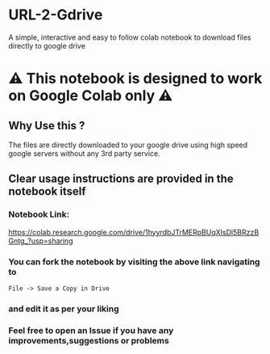 # URL-2-Gdrive
A simple, interactive and easy to follow colab notebook to download files directly to google drive


# ⚠ This notebook is designed to work on Google Colab only ⚠ #

## Why Use this ? ##
The files are directly downloaded to your google drive using high speed google servers without any 3rd party service.

## Clear usage instructions are provided in the notebook itself ##

### Notebook Link: ### 
https://colab.research.google.com/drive/1hyyrdbJTrMERpBUqXIsDl5BRzzBGntg_?usp=sharing 


### You can fork the notebook by visiting the above link navigating to ### 
```
File -> Save a Copy in Drive
``` 
### and edit it as per your liking ###
### Feel free to open an Issue if you have any improvements,suggestions or problems ###
